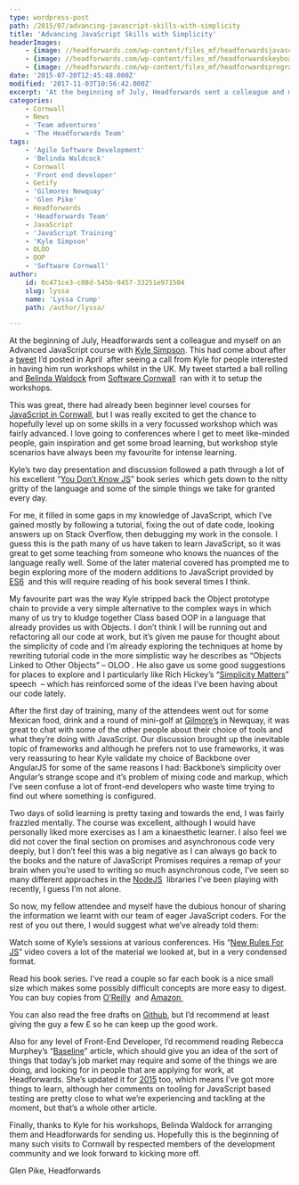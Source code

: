 ```yaml
---
type: wordpress-post
path: /2015/07/advancing-javascript-skills-with-simplicity
title: 'Advancing JavaScript Skills with Simplicity'
headerImages:
    - {image: //headforwards.com/wp-content/files_mf/headforwardsjavascrip.jpg, text: 'JavaScript skills'}
    - {image: //headforwards.com/wp-content/files_mf/headforwardskeyboard76.jpg, text: ""}
    - {image: //headforwards.com/wp-content/files_mf/headforwardsprogramming19.jpg, text: ""}
date: '2015-07-20T12:45:48.000Z'
modified: '2017-11-03T10:56:42.000Z'
excerpt: 'At the beginning of July, Headforwards sent a colleague and myself on an Advanced JavaScript course with Kyle Simpson. This had come about after a tweet I’d posted in April  after seeing a call from Kyle for people interested in having him run workshops whilst in the UK. My tweet started a ball rolling and …'
categories:
    - Cornwall
    - News
    - 'Team adventures'
    - 'The Headforwards Team'
tags:
    - 'Agile Software Development'
    - 'Belinda Waldcock'
    - Cornwall
    - 'Front end developer'
    - Getify
    - 'Gilmores Newquay'
    - 'Glen Pike'
    - Headforwards
    - 'Headforwards Team'
    - JavaScript
    - 'JavaScript Training'
    - 'Kyle Simpson'
    - OLOO
    - OOP
    - 'Software Cornwall'
author:
    id: 0c471ce3-c08d-545b-9457-33251e971504
    slug: lyssa
    name: 'Lyssa Crump'
    path: /author/lyssa/

---
```

At the beginning of July, Headforwards sent a colleague and myself on an Advanced JavaScript course with [Kyle Simpson](http://getify.me/). This had come about after a [tweet](https://twitter.com/glengineered/status/589015462702358528) I’d posted in April  after seeing a call from Kyle for people interested in having him run workshops whilst in the UK. My tweet started a ball rolling and [Belinda Waldock](https://twitter.com/belindawaldock) from [Software Cornwall](http://www.softwarecornwall.org/)  ran with it to setup the workshops.

This was great, there had already been beginner level courses for [JavaScript in Cornwall](http://www.softwarecornwall.org/javascript-training-develop-your-programming-language-skills/), but I was really excited to get the chance to hopefully level up on some skills in a very focussed workshop which was fairly advanced. I love going to conferences where I get to meet like-minded people, gain inspiration and get some broad learning, but workshop style scenarios have always been my favourite for intense learning.

Kyle’s two day presentation and discussion followed a path through a lot of his excellent “[You Don’t Know JS](http://www.oreilly.com/pub/au/4853)” book series  which gets down to the nitty gritty of the language and some of the simple things we take for granted every day.

For me, it filled in some gaps in my knowledge of JavaScript, which I’ve gained mostly by following a tutorial, fixing the out of date code, looking answers up on Stack Overflow, then debugging my work in the console. I guess this is the path many of us have taken to learn JavaScript, so it was great to get some teaching from someone who knows the nuances of the language really well. Some of the later material covered has prompted me to begin exploring more of the modern additions to JavaScript provided by [ES6](http://www.ecma-international.org/ecma-262/6.0/index.html)  and this will require reading of his book several times I think.

My favourite part was the way Kyle stripped back the Object prototype chain to provide a very simple alternative to the complex ways in which many of us try to kludge together Class based OOP in a language that already provides us with Objects. I don’t think I will be running out and refactoring all our code at work, but it’s given me pause for thought about the simplicity of code and I’m already exploring the techniques at home by rewriting tutorial code in the more simplistic way he describes as “Objects Linked to Other Objects” – OLOO . He also gave us some good suggestions for places to explore and I particularly like Rich Hickey’s “[Simplicity Matters](https://www.youtube.com/watch?v=rI8tNMsozo0)” speech  – which has reinforced some of the ideas I’ve been having about our code lately.

After the first day of training, many of the attendees went out for some Mexican food, drink and a round of mini-golf at [Gilmore’s](http://www.gilmoresnewquay.co.uk/) in Newquay, it was great to chat with some of the other people about their choice of tools and what they’re doing with JavaScript. Our discussion brought up the inevitable topic of frameworks and although he prefers not to use frameworks, it was very reassuring to hear Kyle validate my choice of Backbone over AngularJS for some of the same reasons I had: Backbone’s simplicity over Angular’s strange scope and it’s problem of mixing code and markup, which I’ve seen confuse a lot of front-end developers who waste time trying to find out where something is configured.

Two days of solid learning is pretty taxing and towards the end, I was fairly frazzled mentally. The course was excellent, although I would have personally liked more exercises as I am a kinaesthetic learner. I also feel we did not cover the final section on promises and asynchronous code very deeply, but I don’t feel this was a big negative as I can always go back to the books and the nature of JavaScript Promises requires a remap of your brain when you’re used to writing so much asynchronous code, I’ve seen so many different approaches in the [NodeJS](https://nodejs.org/)  libraries I’ve been playing with recently, I guess I’m not alone.

So now, my fellow attendee and myself have the dubious honour of sharing the information we learnt with our team of eager JavaScript coders. For the rest of you out there, I would suggest what we’ve already told them:

Watch some of Kyle’s sessions at various conferences. His “[New Rules For JS](https://www.youtube.com/watch?v=S4cvuuq3OKY)” video covers a lot of the material we looked at, but in a very condensed format.

Read his book series. I’ve read a couple so far each book is a nice small size which makes some possibly difficult concepts are more easy to digest. You can buy copies from [O’Reilly](http://www.oreilly.com/pub/au/4853)  and [Amazon ](http://www.amazon.co.uk/s/ref=dp_byline_sr_book_1?ie=UTF8&field-author=Kyle+Simpson&search-alias=books-uk&text=Kyle+Simpson&sort=relevancerank)

You can also read the free drafts on [Github](https://github.com/getify/You-Dont-Know-JS), but I’d recommend at least giving the guy a few £ so he can keep up the good work.

Also for any level of Front-End Developer, I’d recommend reading Rebecca Murphey’s “[Baseline](http://rmurphey.com/blog/2012/04/12/a-baseline-for-front-end-developers/)” article, which should give you an idea of the sort of things that today’s job market may require and some of the things we are doing, and looking for in people that are applying for work, at Headforwards. She’s updated it for [2015](http://rmurphey.com/blog/2015/03/23/a-baseline-for-front-end-developers-2015/) too, which means I’ve got more things to learn, although her comments on tooling for JavaScript based testing are pretty close to what we’re experiencing and tackling at the moment, but that’s a whole other article.

Finally, thanks to Kyle for his workshops, Belinda Waldock for arranging them and Headforwards for sending us. Hopefully this is the beginning of many such visits to Cornwall by respected members of the development community and we look forward to kicking more off.

Glen Pike, Headforwards
